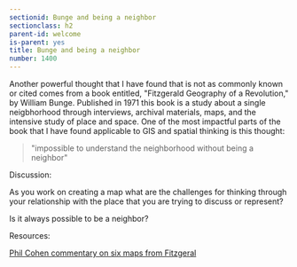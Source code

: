 ```yaml
---
sectionid: Bunge and being a neighbor 
sectionclass: h2
parent-id: welcome
is-parent: yes
title: Bunge and being a neighbor
number: 1400
---
```


Another powerful thought that I have found that is not as commonly known or cited comes from a book entitled, "Fitzgerald Geography of a Revolution," by William Bunge. Published in 1971 this book is a study about a single neigbhorhood through interviews, archival materials, maps, and the intensive study of place and space. One of the most impactful parts of the book that I have found applicable to GIS and spatial thinking is this thought:

> "impossible to understand the neighborhood without being a neighbor"

Discussion:

As you work on creating a map what are the challenges for thinking through your relationship with the place that you are trying to discuss or represent?

Is it always possible to be a neighbor?



Resources:

[Phil Cohen commentary on six maps from Fitzgeral](http://livingmaps.review/journal/index.php/LMR/article/download/59/99)

